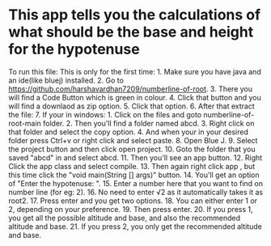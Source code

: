 # This app tells you the calculations of what should be the base and height for the hypotenuse
To run this file:
This is only for the first time:
     1. Make sure you have java and an ide(like bluej) installed.
     2. Go to https://github.com/harshavardhan7209/numberline-of-root.
     3. There you will find a Code Button which is green in colour.
     4. Click that button and you will find a downlaod as zip option.
     5. Click that option.
     6. After that extract the file:
     7. If your in windows:
          1. Click on the files and goto numberline-of-root-main folder.
          2. Then you'll find a folder named abcd.
          3. Right click on that folder and select the copy option.
          4. And when your in your desired folder press Ctrl+v or right click and select paste.
8. Open Blue J.
9. Select the project button and then click open project.
10. Goto the folder that you saved "abcd" in and select abcd.
11. Then you'll see an app button.
12. Right Click the app class and select compile.
13. Then again right click app , but this time click the "void main(String [] args)" button.
14. You'll get an option of "Enter the hypotenuse: ".
15. Enter a number here that you want to find on number line (for eg: 2).
16. No need to enter √2 as it automatically takes it as root2.
17. Press enter and you get two options.
18. You can either enter 1 or 2, depending on your preference.
19. Then press enter.
20. If you press 1, you  get all the possible altitude and base, and also the recommended altitude and base.
21. If you press 2, you only get the recommended altitude and base.
